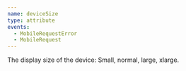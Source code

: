 ```yaml
---
name: deviceSize
type: attribute
events:
  - MobileRequestError
  - MobileRequest
---
```


The display size of the device: Small, normal, large, xlarge.